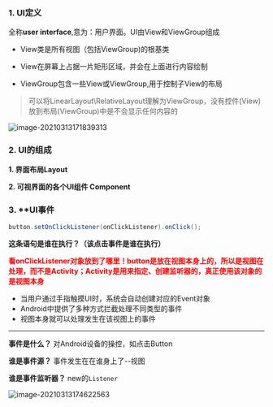 ### 1. UI定义

全称**user interface**,意为：用户界面。UI由View和ViewGroup组成

- View类是所有视图（包括ViewGroup)的根基类

- View在屏幕上占据一片矩形区域，并会在上面进行内容绘制

- ViewGroup包含一些View或ViewGroup,用于控制子View的布局

> 可以将LinearLayout\RelativeLayout理解为ViewGroup，没有控件(View)放到布局(ViewGroup)中是不会显示任何内容的

![image-20210313171839313](https://iqqcode-blog.oss-cn-beijing.aliyuncs.com/img-2021-befo/20210313171839.png)

### 2. UI的组成

**1. 界面布局Layout**

**2. 可视界面的各个UI组件 Component**

### 3. **UI事件

```java
button.setOnClickListener(onClickListener).onClick();
```

**这条语句是谁在执行？（该点击事件是谁在执行）**

<font color = red>**看onClickListener对象放到了哪里！button是放在视图本身上的，所以是视图在处理，而不是Activity；Activity是用来指定、创建监听器的，真正使用该对象的是视图本身**</font>

- 当用户通过手指触摸UI时，系统会自动创建对应的Event对象
- Android中提供了多种方式拦截处理不同类型的事件
- 视图本身就可以处理发生在该视图上的事件

-------------

**事件是什么？** 对Android设备的操控，如点击Button

**谁是事件源？** 事件发生在在谁身上了--视图

**谁是事件监听器？** new的`Listener`

![image-20210313174622563](https://iqqcode-blog.oss-cn-beijing.aliyuncs.com/img-2021-befo/20210313174622.png)